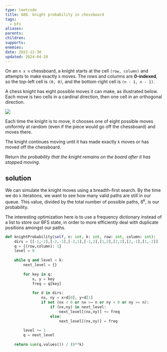 ```yaml
---
type: leetcode
title: 688. knight probability in chessboard
tags:
  - bfs
aliases: 
parents: 
children: 
supports: 
enemies: 
date: 2022-12-30
updated: 2024-04-28
---
```


On an `n x n` chessboard, a knight starts at the cell `(row, column)` and attempts to make exactly `k` moves. The rows and columns are **0-indexed**, so the top-left cell is `(0, 0)`, and the bottom-right cell is `(n - 1, n - 1)`.

A chess knight has eight possible moves it can make, as illustrated below. Each move is two cells in a cardinal direction, then one cell in an orthogonal direction.

![](https://assets.leetcode.com/uploads/2018/10/12/knight.png)

Each time the knight is to move, it chooses one of eight possible moves uniformly at random (even if the piece would go off the chessboard) and moves there.

The knight continues moving until it has made exactly `k` moves or has moved off the chessboard.

Return _the probability that the knight remains on the board after it has stopped moving_.

## solution

We can simulate the knight moves using a breadth-first search. By the time we do `k` iterations, we want to see how many valid paths are still in our queue. This value, divided by the total number of possible paths, $8^k$, is our probability.

The interesting optimization here is to use a frequency dictionary instead of a list to store our BFS state, in order to more efficiently deal with duplicate positions amongst our paths.

```python
def knightProbability(self, n: int, k: int, row: int, column: int):
	dirs = [[-1,-2],[-2,-1],[-2,1],[-1,2],[1,2],[2,1],[2,-1],[1,-2]]
	q = {(row,column): 1}
	level = 0
	
	while q and level < k:
		next_level = {}
	
		for key in q:
			x, y = key
			freq = q[key]
		
			for d in dirs:
				nx, ny = x+d[0], y+d[1]
				if not (nx < 0 or nx >= n or ny < 0 or ny >= n):
					if (nx,ny) in next_level:
						next_level[(nx,ny)] += freq
					else:
						next_level[(nx,ny)] = freq
	
		level += 1
		q = next_level
	
	return sum(q.values()) / (8**k)
```
